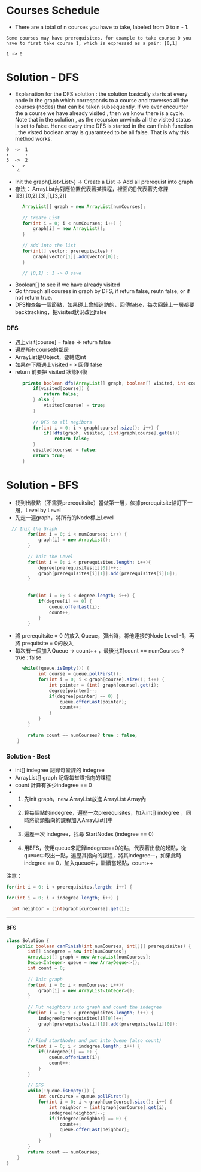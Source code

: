 # Courses Schedule
- There are a total of n courses you have to take, labeled from 0 to n - 1.
```
Some courses may have prerequisites, for example to take course 0 you have to first take course 1, which is expressed as a pair: [0,1]

1 -> 0
```


# Solution - DFS

 - Explanation for the DFS solution : the solution basically starts at every node in the graph which corresponds to a course and traverses all the courses (nodes) that can be taken subsequently. If we ever encounter the a course we have already visited , then we know there is a cycle. Note that in the solution , as the recursion unwinds all the visited status is set to false. Hence every time DFS is started in the can finish function , the visted boolean array is guaranteed to be all false. That is why this method works.


```
0  ->  1     
↑      ↑
3  ->  2
  ↘   ↙     
    4   
```
- Init the graph(List<List<Integer>>) -> Create a List -> Add all prerequist into graph
- 存法： ArrayList內對應位置代表著某課程，裡面的[]代表著先修課
- [[3],[0,2],[3],[],[3,2]]

```java
      ArrayList[] graph = new ArrayList[numCourses];
      
      // Create List 
      for(int i = 0; i < numCourses; i++) {
          graph[i] = new ArrayList();
      }
      
      // Add into the list
      for(int[] vector: prerequisites) {
          graph[vector[1]].add(vector[0]);
      }
      
      // [0,1] : 1 -> 0 save 
```

- Boolean[] to see if we have already visited
- Go through all courses in graph by DFS, if return false, reutn false, or if not return true.
- DFS檢查每一個節點，如果碰上曾經造訪的，回傳false，每次回歸上一層都要backtracking，把visited狀況改回false

### DFS
- 遇上visit[course] = false -> return false
- 遍歷所有course的鄰居
- ArrayList是Object，要轉成int
- 如果在下層遇上visited - > 回傳 false
- return 前要把 visited 狀態回復

```java
      private boolean dfs(ArrayList[] graph, boolean[] visited, int course) {
          if(visited[course]) {
              return false;
          } else {
              visited[course] = true;
          }
          
          // DFS to all negibors
          for(int i = 0; i < graph[course].size(); i++) {
              if(!dfs(graph, visited, (int)graph[course].get(i)))
                  return false;
          }
          visited[course] = false;
          return true;
      }

```

# Solution - BFS
- 找到出發點（不需要prerequitsite）當做第一層，依據prerequitsite給訂下一層，Level by Level
- 先走一遍graph，將所有的Node標上Level
```java
  // Init the Graph
        for(int i = 0; i < numCourses; i++) {
            graph[i] = new ArrayList();
        }
        
        // Init the Level
        for(int i = 0; i < prerequisites.length; i++){
            degree[prerequisites[i][0]]++;;
            graph[prerequisites[i][1]].add(prerequisites[i][0]);
        }
        
        
        for(int i = 0; i < degree.length; i++) {
            if(degree[i] == 0) {
                queue.offerLast(i);
                count++;
            }
        }
```

- 將 prerequitsite = 0 的放入 Queue，彈出時，將他連接的Node Level -1，再將 prequitsite = 0的放入
- 每次有一個加入Queue -> count++ ，最後比對count == numCourses ? true : false
```java
      while(!queue.isEmpty()) {
            int course = queue.pollFirst();
            for(int i = 0; i < graph[course].size(); i++) {
                int pointer = (int) graph[course].get(i);
                degree[pointer]--;
                if(degree[pointer] == 0) {
                    queue.offerLast(pointer);
                    count++;
                }
            }
        }
        
        return count == numCourses? true : false;
    }
```


### Solution - Best
- int[] indegree 記錄每堂課的 indegree
- ArrayList[] graph 記錄每堂課指向的課程
- count 計算有多少indegree == 0 
- 1. 先init graph，new ArrayList放進 ArrayList Array內
- 2. 算每個點的indegree，遍歷一次prerequisites，加入int[] indegree ，同時將箭頭指向的課程加入ArrayList[]中
- 3. 遍歷一次 indegree，找尋 StartNodes (indegree == 0)
- 4. 用BFS，使用queue來記錄indegree==0的點，代表著出發的起點，從queue中取出一點，遍歷其指向的課程，將其indegree--，如果此時indegree == 0，加入queue中，繼續當起點，count++


注意： 
```java
for(int i = 0; i < prerequisites.length; i++) {
```
```java
for(int i = 0; i < indegree.length; i++) {
```
```java
  int neighbor = (int)graph[curCourse].get(i);
```

***

#### BFS

```java
class Solution {
    public boolean canFinish(int numCourses, int[][] prerequisites) {
        int[] indegree = new int[numCourses];
        ArrayList[] graph = new ArrayList[numCourses];
        Deque<Integer> queue = new ArrayDeque<>();
        int count = 0;
        
        // Init graph
        for(int i = 0; i < numCourses; i++){
            graph[i] = new ArrayList<Integer>();
        }
        
        // Put neighbors into graph and count the indegree
        for(int i = 0; i < prerequisites.length; i++) {
            indegree[prerequisites[i][0]]++;
            graph[prerequisites[i][1]].add(prerequisites[i][0]);
        }
        
        // Find startNodes and put into Queue (also count)
        for(int i = 0; i < indegree.length; i++) {
            if(indegree[i] == 0) {
                queue.offerLast(i);
                count++;
            }
        }
        
        // BFS
        while(!queue.isEmpty()) {
            int curCourse = queue.pollFirst();
            for(int i = 0; i < graph[curCourse].size(); i++) {
                int neighbor = (int)graph[curCourse].get(i);
                indegree[neighbor]--;
                if(indegree[neighbor] == 0) {
                    count++;
                    queue.offerLast(neighbor);
                }
            }
        }
        return count == numCourses;
    }
}
```